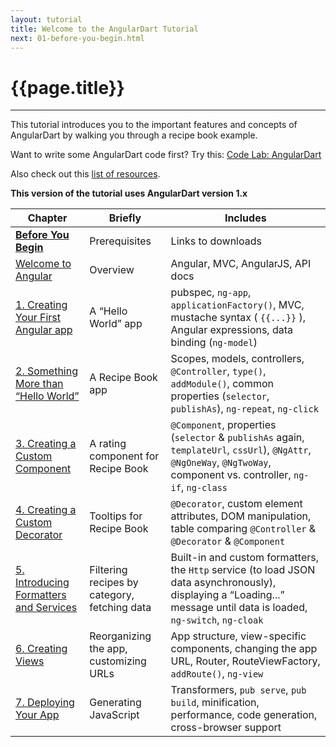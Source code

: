 ```yaml
---
layout: tutorial
title: Welcome to the AngularDart Tutorial
next: 01-before-you-begin.html
---
```


# {{page.title}}

<hr>

<p>
  This tutorial introduces you to the important
  features and concepts of AngularDart by
  walking you through a recipe book example.
</p>

<p>
  Want to write some AngularDart code first?
  Try this:
  <a href="https://github.com/angular/ng-darrrt-codelab/blob/master/README.md#code-lab-angulardart"
  class="btn btn-primary">Code Lab: AngularDart</a>
</p>

<p>Also check out this
   <a href="https://github.com/nikgraf/exploring-angular.dart/blob/master/resources.md">list of resources</a>.</p>

<div class="alert alert-warning">
  <strong>This version of the tutorial uses AngularDart version 1.x</strong>
</div>

<table id="tutorial-toc">
  <thead>
    <tr>
      <th>Chapter</th>
      <th>Briefly</th>
      <th>Includes</th>
    </tr>
  </thead>
  <tbody>
    <tr>
      <td><a href="01-before-you-begin.html"><b>Before You Begin</b></a></td>
      <td>Prerequisites</td>
      <td>Links to downloads</td>
    </tr>
    <tr>
      <td><a href="02-welcome-to-angular.html">Welcome to Angular</a></td>
      <td>Overview</td>
      <td>Angular, MVC, AngularJS, API docs</td>
    </tr>
    <tr>
      <td><a href="03-ch01-creating-your-first-app.html">
          1. Creating Your First Angular app</a></td>
      <td>A “Hello World” app</td>
      <td>pubspec, <code>ng-app</code>, <code>applicationFactory()</code>,
          MVC, mustache
          syntax ( <code>{{...}}</code> ), Angular expressions, data
          binding (<code>ng-model</code>)</td>
    </tr>
    <tr>
      <td><a href="04-ch02-controller.html">2. Something More than
          “Hello World”</a></td>
      <td>A Recipe Book app</td>
      <td>Scopes, models, controllers, <code>@Controller</code>,
          <code>type()</code>, <code>addModule()</code>,
          common properties (<code>selector</code>,
          <code>publishAs</code>), <code>ng-repeat</code>,
          <code>ng-click</code></td>
    </tr>
    <tr>
      <td><a href="05-ch03-component.html">3. Creating a Custom
          Component</a></td>
      <td>A rating component for Recipe Book</td>
      <td><code>@Component</code>, properties (<code>selector</code> &amp;
          <code>publishAs</code> again, <code>templateUrl</code>,
          <code>cssUrl</code>), <code>@NgAttr</code>, <code>@NgOneWay</code>, <code>@NgTwoWay</code>, component
          vs. controller, <code>ng-if</code>, <code>ng-class</code></td>
    </tr>
    <tr>
      <td><a href="06-ch04-directive.html">4. Creating a Custom
          Decorator</a></td>
      <td>Tooltips for Recipe Book</td>
      <td><code>@Decorator</code>, custom element attributes, DOM manipulation,
          table comparing <code>@Controller</code> &amp; <code>@Decorator</code> &amp;
          <code>@Component</code></td>
    </tr>
    <tr>
      <td><a href="07-ch05-filter-service.html">5. Introducing Formatters
            and Services</a></td>
      <td>Filtering recipes by category, fetching data</td>
      <td>Built-in and custom formatters, the <code>Http</code> service (to
          load JSON data asynchronously), displaying a “Loading...”
          message until data is
          loaded, <code>ng-switch</code>, <code>ng-cloak</code></td>
    </tr>
    <tr>
      <td><a href="08-ch06-view.html">6. Creating Views</a></td>
      <td>Reorganizing the app, customizing URLs</td>
      <td>App structure, view-specific components, changing the app URL,
          Router, RouteViewFactory, <code>addRoute()</code>,
          <code>ng-view</code></td>
    </tr>
    <tr>
      <td><a href="09-ch07-deploying-your-app.html">7. Deploying Your
          App</a></td>
      <td>Generating JavaScript</td>
      <td>Transformers, <code>pub serve</code>, <code>pub build</code>,
          minification, performance, code generation,
          cross-browser support</td>
    </tr>
  </tbody>
</table>
